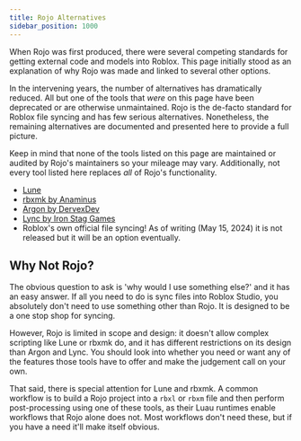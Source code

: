 ```yaml
---
title: Rojo Alternatives
sidebar_position: 1000
---
```


When Rojo was first produced, there were several competing standards for getting external code and models into Roblox. This page initially stood as an explanation of why Rojo was made and linked to several other options.

In the intervening years, the number of alternatives has dramatically reduced. All but one of the tools that *were* on this page have been deprecated or are otherwise unmaintained. Rojo is the de-facto standard for Roblox file syncing and has few serious alternatives. Nonetheless, the remaining alternatives are documented and presented here to provide a full picture.

Keep in mind that none of the tools listed on this page are maintained or audited by Rojo's maintainers so your mileage may vary. Additionally, not every tool listed here replaces *all* of Rojo's functionality.

- [Lune](https://github.com/lune-org/lune/)
- [rbxmk by Anaminus](https://github.com/anaminus/rbxmk)
- [Argon by DervexDev](https://github.com/argon-rbx/argon)
- [Lync by Iron Stag Games](https://github.com/Iron-Stag-Games/Lync)
- Roblox's own official file syncing! As of writing (May 15, 2024) it is not released but it will be an option eventually.

## Why Not Rojo?

The obvious question to ask is 'why would I use something else?' and it has an easy answer. If all you need to do is sync files into Roblox Studio, you absolutely don't need to use something other than Rojo. It is designed to be a one stop shop for syncing.

However, Rojo is limited in scope and design: it doesn't allow complex scripting like Lune or rbxmk do, and it has different restrictions on its design than Argon and Lync. You should look into whether you need or want any of the features those tools have to offer and make the judgement call on your own.

That said, there is special attention for Lune and rbxmk. A common workflow is to build a Rojo project into a `rbxl` or `rbxm` file and then perform post-processing using one of these tools, as their Luau runtimes enable workflows that Rojo alone does not. Most workflows don't need these, but if you have a need it'll make itself obvious.